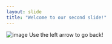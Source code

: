 ```yaml
---
layout: slide
title: "Welcome to our second slide!"
---
```

![image](https://user-images.githubusercontent.com/80017003/110054035-fe5e8e80-7d1f-11eb-99c9-f01c519bb564.png)
Use the left arrow to go back!
